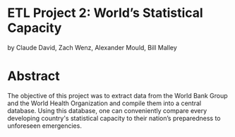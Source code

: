 # ETL Project 2: World’s Statistical Capacity 
by Claude David, Zach Wenz, Alexander Mould, Bill Malley 

# Abstract
The objective of this project was to extract data from the World Bank Group and the World Health Organization and compile them into a central database. Using this database, one can conveniently compare every developing country's statistical capacity to their nation’s preparedness to unforeseen emergencies.  

